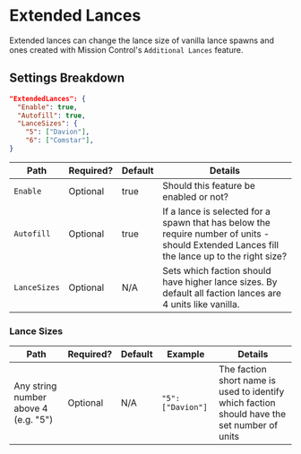 # Extended Lances

Extended lances can change the lance size of vanilla lance spawns and ones created with Mission Control's `Additional Lances` feature.

## Settings Breakdown  

```json
"ExtendedLances": {
  "Enable": true,
  "Autofill": true,
  "LanceSizes": {
    "5": ["Davion"],
    "6": ["Comstar"],
}
```

| Path | Required? | Default | Details |
| ---- | --------- | ------- | ------- |
| `Enable` | Optional | true | Should this feature be enabled or not? |
| `Autofill` | Optional | true | If a lance is selected for a spawn that has below the require number of units - should Extended Lances fill the lance up to the right size?  |
| `LanceSizes` | Optional | N/A | Sets which faction should have higher lance sizes. By default all faction lances are 4 units like vanilla. |

### Lance Sizes

| Path | Required? | Default | Example | Details |
| ---- | --------- | ------- | ------- | ------- |
| Any string number above 4 (e.g. "5") | Optional | N/A | `"5": ["Davion"]` | The faction short name is used to identify which faction should have the set number of units